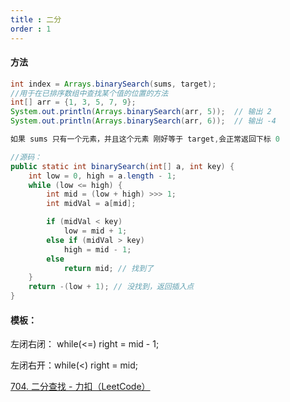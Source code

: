 ```yaml
---
title : 二分
order : 1
---
```


#### 方法

```java
int index = Arrays.binarySearch(sums, target);
//用于在已排序数组中查找某个值的位置的方法
int[] arr = {1, 3, 5, 7, 9};
System.out.println(Arrays.binarySearch(arr, 5));  // 输出 2
System.out.println(Arrays.binarySearch(arr, 6));  // 输出 -4

如果 sums 只有一个元素，并且这个元素 刚好等于 target,会正常返回下标 0
```

```java
//源码：
public static int binarySearch(int[] a, int key) {
    int low = 0, high = a.length - 1;
    while (low <= high) {
        int mid = (low + high) >>> 1;
        int midVal = a[mid];

        if (midVal < key)
            low = mid + 1;
        else if (midVal > key)
            high = mid - 1;
        else
            return mid; // 找到了
    }
    return -(low + 1); // 没找到，返回插入点
}
```

#### 模板：

左闭右闭： while(<=)   right = mid - 1;

左闭右开：while(<)  right = mid;



[704. 二分查找 - 力扣（LeetCode）](https://leetcode.cn/problems/binary-search/description/)